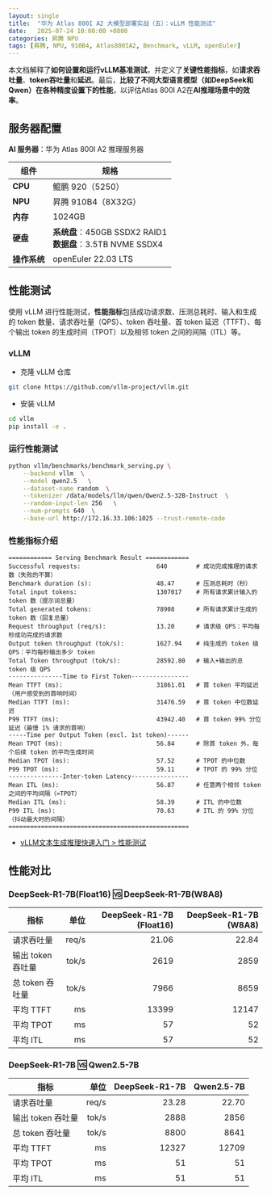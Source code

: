 ```yaml
---
layout: single
title:  "华为 Atlas 800I A2 大模型部署实战（五）：vLLM 性能测试"
date:   2025-07-24 10:00:00 +0800
categories: 昇腾 NPU
tags: [昇腾, NPU, 910B4, Atlas800IA2, Benchmark, vLLM, openEuler]
---
```


本文档解释了**如何设置和运行vLLM基准测试**，并定义了**关键性能指标**，如**请求吞吐量**、**token吞吐量**和**延迟**。最后，**比较了不同大型语言模型（如DeepSeek和Qwen）在各种精度设置下的性能**，以评估Atlas 800I A2在**AI推理场景中的效率**。

<!--more-->

## 服务器配置

**AI 服务器**：华为 Atlas 800I A2 推理服务器

| 组件 | 规格 |
|---|---|
| **CPU** | 鲲鹏 920（5250） |
| **NPU** | 昇腾 910B4（8X32G） |
| **内存** | 1024GB |
| **硬盘** | **系统盘**：450GB SSDX2 RAID1<br>**数据盘**：3.5TB NVME SSDX4 |
| **操作系统** | openEuler 22.03 LTS |

## 性能测试

使用 vLLM 进行性能测试，**性能指标**包括成功请求数、压测总耗时、输入和生成的 token 数量、请求吞吐量（QPS）、token 吞吐量、首 token 延迟（TTFT）、每个输出 token 的生成时间（TPOT）以及相邻 token 之间的间隔（ITL）等。

### vLLM

- 克隆 vLLM 仓库
```bash
git clone https://github.com/vllm-project/vllm.git
```

- 安装 vLLM
```bash
cd vllm
pip install -e .
```

### 运行性能测试

```bash
python vllm/benchmarks/benchmark_serving.py \
    --backend vllm  \
    --model qwen2.5   \
    --dataset-name random  \
    --tokenizer /data/models/llm/qwen/Qwen2.5-32B-Instruct  \
    --random-input-len 256   \
    --num-prompts 640  \
    --base-url http://172.16.33.106:1025 --trust-remote-code
```

### 性能指标介绍

```plaintext
============ Serving Benchmark Result ============  
Successful requests:                     640        # 成功完成推理的请求数（失败的不算）  
Benchmark duration (s):                  48.47      # 压测总耗时（秒）  
Total input tokens:                      1307017    # 所有请求累计输入的 token 数（提示词总量）  
Total generated tokens:                  78908      # 所有请求累计生成的 token 数（回复总量）  
Request throughput (req/s):              13.20      # 请求级 QPS：平均每秒成功完成的请求数  
Output token throughput (tok/s):         1627.94    # 纯生成的 token 级 QPS：平均每秒输出多少 token  
Total Token throughput (tok/s):          28592.80   # 输入+输出的总 token 级 QPS  
---------------Time to First Token----------------  
Mean TTFT (ms):                          31861.01   # 首 token 平均延迟（用户感受到的首响时间）  
Median TTFT (ms):                        31476.59   # 首 token 中位数延迟  
P99 TTFT (ms):                           43942.40   # 首 token 99% 分位延迟（最慢 1% 请求的首响）  
-----Time per Output Token (excl. 1st token)------  
Mean TPOT (ms):                          56.84      # 除首 token 外，每个后续 token 的平均生成时间  
Median TPOT (ms):                        57.52      # TPOT 的中位数  
P99 TPOT (ms):                           59.11      # TPOT 的 99% 分位  
---------------Inter-token Latency----------------  
Mean ITL (ms):                           56.87      # 任意两个相邻 token 之间的平均间隔（≈TPOT）  
Median ITL (ms):                         58.39      # ITL 的中位数  
P99 ITL (ms):                            70.63      # ITL 的 99% 分位（抖动最大时的间隔）  
==================================================
```

- [vLLM文本生成推理快速入门 > 性能测试](https://www.hiascend.com/document/detail/zh/mindie/20RC2/quickstart/mindieturbomindie_quickstart_0009.html)


## 性能对比

### DeepSeek-R1-7B(Float16) 🆚 DeepSeek-R1-7B(W8A8)

| 指标           | 单位    | DeepSeek-R1-7B (Float16) | DeepSeek-R1-7B (W8A8) |
| ------------ | -----: | ---------------------: | ------------------: |
| 请求吞吐量        | req/s | 21.06                    | 22.84                 |
| 输出 token 吞吐量 | tok/s | 2619                  | 2859               |
| 总 token 吞吐量  | tok/s | 7966                  | 8659               |
| 平均 TTFT      | ms    | 13399                 | 12147              |
| 平均 TPOT      | ms    | 57                    | 52                 |
| 平均 ITL       | ms    | 57                    | 52                 |

### DeepSeek-R1-7B 🆚 Qwen2.5-7B

| 指标           | 单位    | DeepSeek-R1-7B | Qwen2.5-7B |
| ------------ | -----: | -----------: | ----------: |
| 请求吞吐量        | req/s | 23.28       | 22.70      |
| 输出 token 吞吐量 | tok/s | 2888        | 2856       |
| 总 token 吞吐量  | tok/s | 8800        | 8641       |
| 平均 TTFT      | ms    | 12327       | 12709      |
| 平均 TPOT      | ms    | 51          | 51         |
| 平均 ITL       | ms    | 51          | 51         |
